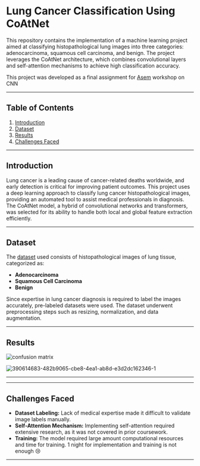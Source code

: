 # Lung Cancer Classification Using CoAtNet

This repository contains the implementation of a machine learning project aimed at classifying histopathological lung images into three categories: adenocarcinoma, squamous cell carcinoma, and benign. The project leverages the CoAtNet architecture, which combines convolutional layers and self-attention mechanisms to achieve high classification accuracy.

This project was developed as a final assignment for [Asem](https://www.asemedu.com/) workshop on CNN 

---

## Table of Contents
1. [Introduction](#introduction)
2. [Dataset](#dataset)
3. [Results](#results)
4. [Challenges Faced](#challenges-faced)
   
---

## Introduction
Lung cancer is a leading cause of cancer-related deaths worldwide, and early detection is critical for improving patient outcomes. This project uses a deep learning approach to classify lung cancer histopathological images, providing an automated tool to assist medical professionals in diagnosis. The CoAtNet model, a hybrid of convolutional networks and transformers, was selected for its ability to handle both local and global feature extraction efficiently.

---

## Dataset
The [dataset](https://www.kaggle.com/datasets/rm1000/lung-cancer-histopathological-images) used consists of histopathological images of lung tissue, categorized as:
- **Adenocarcinoma**
- **Squamous Cell Carcinoma**
- **Benign**

Since expertise in lung cancer diagnosis is required to label the images accurately, pre-labeled datasets were used. The dataset underwent preprocessing steps such as resizing, normalization, and data augmentation.

---


## Results
![confusion matrix]()

![390614683-482b9065-cbe8-4ea1-ab8d-e3d2dc162346-1](https://github.com/user-attachments/assets/7a9b136a-9fa1-48b7-8794-194fd51de769)

---

---


## Challenges Faced

- **Dataset Labeling:** Lack of medical expertise made it difficult to validate image labels manually.
- **Self-Attention Mechanism:** Implementing self-attention required extensive research, as it was not covered in prior coursework.
- **Training:** The model required large amount computational resources and time for training. 1 night for implementation and training is not enough 😢 


---

